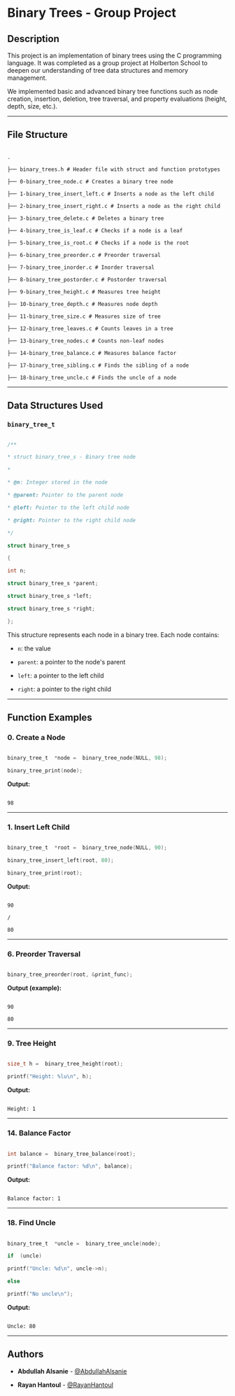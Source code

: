 # Binary Trees - Group Project

  

## Description

  

This project is an implementation of binary trees using the C programming language. It was completed as a group project at Holberton School to deepen our understanding of tree data structures and memory management.

  

We implemented basic and advanced binary tree functions such as node creation, insertion, deletion, tree traversal, and property evaluations (height, depth, size, etc.).

  

---

  

## File Structure

  

```

.

├── binary_trees.h # Header file with struct and function prototypes

├── 0-binary_tree_node.c # Creates a binary tree node

├── 1-binary_tree_insert_left.c # Inserts a node as the left child

├── 2-binary_tree_insert_right.c # Inserts a node as the right child

├── 3-binary_tree_delete.c # Deletes a binary tree

├── 4-binary_tree_is_leaf.c # Checks if a node is a leaf

├── 5-binary_tree_is_root.c # Checks if a node is the root

├── 6-binary_tree_preorder.c # Preorder traversal

├── 7-binary_tree_inorder.c # Inorder traversal

├── 8-binary_tree_postorder.c # Postorder traversal

├── 9-binary_tree_height.c # Measures tree height

├── 10-binary_tree_depth.c # Measures node depth

├── 11-binary_tree_size.c # Measures size of tree

├── 12-binary_tree_leaves.c # Counts leaves in a tree

├── 13-binary_tree_nodes.c # Counts non-leaf nodes

├── 14-binary_tree_balance.c # Measures balance factor

├── 17-binary_tree_sibling.c # Finds the sibling of a node

├── 18-binary_tree_uncle.c # Finds the uncle of a node

```

  

---

  

## Data Structures Used

  

### `binary_tree_t`

  

```c

/**

* struct binary_tree_s - Binary tree node

*

* @n: Integer stored in the node

* @parent: Pointer to the parent node

* @left: Pointer to the left child node

* @right: Pointer to the right child node

*/

struct binary_tree_s

{

int n;

struct binary_tree_s *parent;

struct binary_tree_s *left;

struct binary_tree_s *right;

};

```

  

This structure represents each node in a binary tree. Each node contains:

-  `n`: the value

-  `parent`: a pointer to the node's parent

-  `left`: a pointer to the left child

-  `right`: a pointer to the right child

  

---

  

## Function Examples

  

### 0. Create a Node

  

```c

binary_tree_t  *node =  binary_tree_node(NULL, 98);

binary_tree_print(node);

```

  

**Output:**

```

98

```

  

---

  

### 1. Insert Left Child

  

```c

binary_tree_t  *root =  binary_tree_node(NULL, 90);

binary_tree_insert_left(root, 80);

binary_tree_print(root);

```

  

**Output:**

```

90

/

80

```

  

---

  

### 6. Preorder Traversal

  

```c

binary_tree_preorder(root, &print_func);

```

  

**Output (example):**

```

90

80

```

  

---

  

### 9. Tree Height

  

```c

size_t h =  binary_tree_height(root);

printf("Height: %lu\n", h);

```

  

**Output:**

```

Height: 1

```

  

---

  

### 14. Balance Factor

  

```c

int balance =  binary_tree_balance(root);

printf("Balance factor: %d\n", balance);

```

  

**Output:**

```

Balance factor: 1

```

  

---

  

### 18. Find Uncle

  

```c

binary_tree_t  *uncle =  binary_tree_uncle(node);

if  (uncle)

printf("Uncle: %d\n", uncle->n);

else

printf("No uncle\n");

```

  

**Output:**

```

Uncle: 80

```

  

---

  

## Authors

  

-  **Abdullah Alsanie** - [@AbdullahAlsanie](https://github.com/AbdullahAlsanie)

-  **Rayan Hantoul** - [@RayanHantoul](https://github.com/Ry-88)
